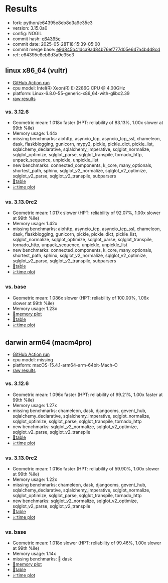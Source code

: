 # Results

- fork: python/e64395e8eb8d3a9e35e3
- version: 3.15.0a0
- config: NOGIL
- commit hash: [e64395e](https://github.com/python/cpython/commit/e64395e)
- commit date: 2025-05-28T18:15:39-05:00
- commit merge base: [e9d845b41dca9ad84b76ef777d05e647a4b4d8cd](https://github.com/python/cpython/commit/e9d845b41dca9ad84b76ef777d05e647a4b4d8cd)
- ref: e64395e8eb8d3a9e35e3

## linux x86_64 (vultr)

- [GitHub Action run](https://github.com/facebookexperimental/free-threading-benchmarking/actions/runs/15313413014)
- cpu model: Intel(R) Xeon(R) E-2286G CPU @ 4.00GHz
- platform: Linux-6.8.0-55-generic-x86_64-with-glibc2.39
- [raw results](bm-20250528-vultr-x86_64-python-e64395e8eb8d3a9e35e3-3.15.0a0-e64395e.json)

### vs. 3.12.6

- Geometric mean: 1.018x faster (HPT: reliability of 83.13%, 1.00x slower at 99th %ile)
- Memory usage: 1.44x
- missing benchmarks: aiohttp, asyncio_tcp, asyncio_tcp_ssl, chameleon, dask, flaskblogging, gunicorn, mypy2, pickle, pickle_dict, pickle_list, sqlalchemy_declarative, sqlalchemy_imperative, sqlglot_normalize, sqlglot_optimize, sqlglot_parse, sqlglot_transpile, tornado_http, unpack_sequence, unpickle, unpickle_list
- new benchmarks: connected_components, k_core, many_optionals, shortest_path, sphinx, sqlglot_v2_normalize, sqlglot_v2_optimize, sqlglot_v2_parse, sqlglot_v2_transpile, subparsers
- [📄table](bm-20250528-vultr-x86_64-python-e64395e8eb8d3a9e35e3-3.15.0a0-e64395e-vs-3.12.6.md)
- [📈time plot](bm-20250528-vultr-x86_64-python-e64395e8eb8d3a9e35e3-3.15.0a0-e64395e-vs-3.12.6.svg)

### vs. 3.13.0rc2

- Geometric mean: 1.017x slower (HPT: reliability of 92.07%, 1.00x slower at 99th %ile)
- Memory usage: 1.42x
- missing benchmarks: aiohttp, asyncio_tcp, asyncio_tcp_ssl, chameleon, dask, flaskblogging, gunicorn, pickle, pickle_dict, pickle_list, sqlglot_normalize, sqlglot_optimize, sqlglot_parse, sqlglot_transpile, tornado_http, unpack_sequence, unpickle, unpickle_list
- new benchmarks: connected_components, k_core, many_optionals, shortest_path, sphinx, sqlglot_v2_normalize, sqlglot_v2_optimize, sqlglot_v2_parse, sqlglot_v2_transpile, subparsers
- [📄table](bm-20250528-vultr-x86_64-python-e64395e8eb8d3a9e35e3-3.15.0a0-e64395e-vs-3.13.0rc2.md)
- [📈time plot](bm-20250528-vultr-x86_64-python-e64395e8eb8d3a9e35e3-3.15.0a0-e64395e-vs-3.13.0rc2.svg)

### vs. base

- Geometric mean: 1.086x slower (HPT: reliability of 100.00%, 1.06x slower at 99th %ile)
- Memory usage: 1.23x
- [🧠memory plot](bm-20250528-vultr-x86_64-python-e64395e8eb8d3a9e35e3-3.15.0a0-e64395e-vs-base-mem.svg)
- [📄table](bm-20250528-vultr-x86_64-python-e64395e8eb8d3a9e35e3-3.15.0a0-e64395e-vs-base.md)
- [📈time plot](bm-20250528-vultr-x86_64-python-e64395e8eb8d3a9e35e3-3.15.0a0-e64395e-vs-base.svg)

## darwin arm64 (macm4pro)

- [GitHub Action run](https://github.com/facebookexperimental/free-threading-benchmarking/actions/runs/15313413014)
- cpu model: missing
- platform: macOS-15.4.1-arm64-arm-64bit-Mach-O
- [raw results](bm-20250528-macm4pro-arm64-python-e64395e8eb8d3a9e35e3-3.15.0a0-e64395e.json)

### vs. 3.12.6

- Geometric mean: 1.096x faster (HPT: reliability of 99.21%, 1.00x faster at 99th %ile)
- Memory usage: 1.27x
- missing benchmarks: chameleon, dask, djangocms, gevent_hub, sqlalchemy_declarative, sqlalchemy_imperative, sqlglot_normalize, sqlglot_optimize, sqlglot_parse, sqlglot_transpile, tornado_http
- new benchmarks: sqlglot_v2_normalize, sqlglot_v2_optimize, sqlglot_v2_parse, sqlglot_v2_transpile
- [📄table](bm-20250528-macm4pro-arm64-python-e64395e8eb8d3a9e35e3-3.15.0a0-e64395e-vs-3.12.6.md)
- [📈time plot](bm-20250528-macm4pro-arm64-python-e64395e8eb8d3a9e35e3-3.15.0a0-e64395e-vs-3.12.6.svg)

### vs. 3.13.0rc2

- Geometric mean: 1.016x faster (HPT: reliability of 59.90%, 1.00x slower at 99th %ile)
- Memory usage: 1.22x
- missing benchmarks: chameleon, dask, djangocms, gevent_hub, sqlalchemy_declarative, sqlalchemy_imperative, sqlglot_normalize, sqlglot_optimize, sqlglot_parse, sqlglot_transpile, tornado_http
- new benchmarks: sqlglot_v2_normalize, sqlglot_v2_optimize, sqlglot_v2_parse, sqlglot_v2_transpile
- [📄table](bm-20250528-macm4pro-arm64-python-e64395e8eb8d3a9e35e3-3.15.0a0-e64395e-vs-3.13.0rc2.md)
- [📈time plot](bm-20250528-macm4pro-arm64-python-e64395e8eb8d3a9e35e3-3.15.0a0-e64395e-vs-3.13.0rc2.svg)

### vs. base

- Geometric mean: 1.018x slower (HPT: reliability of 99.46%, 1.00x slower at 99th %ile)
- Memory usage: 1.14x
- missing benchmarks: 🔴 dask
- [🧠memory plot](bm-20250528-macm4pro-arm64-python-e64395e8eb8d3a9e35e3-3.15.0a0-e64395e-vs-base-mem.svg)
- [📄table](bm-20250528-macm4pro-arm64-python-e64395e8eb8d3a9e35e3-3.15.0a0-e64395e-vs-base.md)
- [📈time plot](bm-20250528-macm4pro-arm64-python-e64395e8eb8d3a9e35e3-3.15.0a0-e64395e-vs-base.svg)

